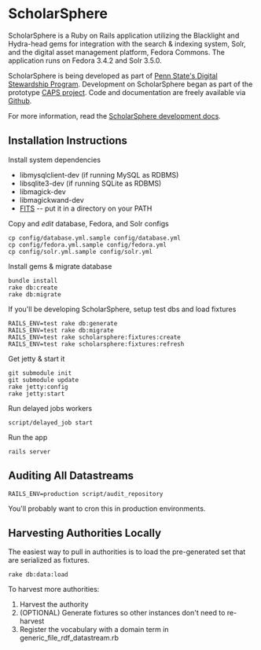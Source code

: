 ﻿ScholarSphere
=============
ScholarSphere is a Ruby on Rails application utilizing the Blacklight and Hydra-head gems for integration with the search & indexing system, Solr, and the digital asset management platform, Fedora Commons.  The application runs on Fedora 3.4.2 and Solr 3.5.0.

ScholarSphere is being developed as part of
[Penn State's Digital Stewardship Program](http://stewardship.psu.edu/).
Development on ScholarSphere began as part of the prototype
[CAPS project](http://stewardship.psu.edu/2011/02/caps-a-curation-platform-prototype.html). Code
and documentation are freely available via [Github](http://github.com/psu-stewardship/scholarsphere).

For more information, read the [ScholarSphere development docs](https://github.com/psu-stewardship/scholarsphere/wiki).

Installation Instructions
-------------------------

Install system dependencies
  
 * libmysqlclient-dev (if running MySQL as RDBMS)
 * libsqlite3-dev (if running SQLite as RDBMS)
 * libmagick-dev
 * libmagickwand-dev
 * [FITS](http://code.google.com/p/fits/) -- put it in a
  directory on your PATH

Copy and *edit* database, Fedora, and Solr configs

    cp config/database.yml.sample config/database.yml
    cp config/fedora.yml.sample config/fedora.yml
    cp config/solr.yml.sample config/solr.yml

Install gems & migrate database

    bundle install
    rake db:create
    rake db:migrate

If you'll be developing ScholarSphere, setup test dbs and load fixtures

    RAILS_ENV=test rake db:generate
    RAILS_ENV=test rake db:migrate
    RAILS_ENV=test rake scholarsphere:fixtures:create
    RAILS_ENV=test rake scholarsphere:fixtures:refresh

Get jetty & start it

    git submodule init
    git submodule update
    rake jetty:config
    rake jetty:start

Run delayed jobs workers

    script/delayed_job start 
  
Run the app
  
    rails server

Auditing All Datastreams
------------------------

    RAILS_ENV=production script/audit_repository

You'll probably want to cron this in production environments.

Harvesting Authorities Locally
------------------------------

The easiest way to pull in authorities is to load the pre-generated
set that are serialized as fixtures.

    rake db:data:load

To harvest more authorities:

1. Harvest the authority
2. (OPTIONAL) Generate fixtures so other instances don't need to re-harvest
3. Register the vocabulary with a domain term in generic_file_rdf_datastream.rb


